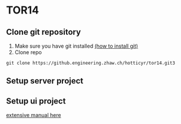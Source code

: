 # TOR14
## Clone git repository
1. Make sure you have git installed [(how to install git)](https://git-scm.com/book/de/v1/Los-geht%E2%80%99s-Git-installieren)
2. Clone repo
```
git clone https://github.engineering.zhaw.ch/hotticyr/tor14.git3
```

## Setup server project
## Setup ui project
[extensive manual here](https://github.com/cyrilhottinger/tor14/tree/master/ui#tor14-ui)
